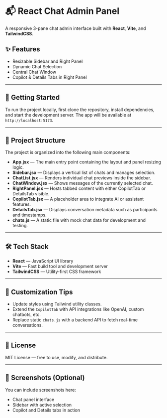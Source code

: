 # 📬 React Chat Admin Panel

A responsive 3-pane chat admin interface built with **React**, **Vite**, and **TailwindCSS**.

## ✨ Features

- Resizable Sidebar and Right Panel  
- Dynamic Chat Selection  
- Central Chat Window  
- Copilot & Details Tabs in Right Panel

---

## 🚀 Getting Started

To run the project locally, first clone the repository, install dependencies, and start the development server. The app will be available at `http://localhost:5173`.

---

## 🧱 Project Structure

The project is organized into the following main components:

- **App.jsx** — The main entry point containing the layout and panel resizing logic.
- **Sidebar.jsx** — Displays a vertical list of chats and manages selection.
- **ChatList.jsx** — Renders individual chat previews inside the sidebar.
- **ChatWindow.jsx** — Shows messages of the currently selected chat.
- **RightPanel.jsx** — Hosts tabbed content with either CopilotTab or DetailsTab visible.
- **CopilotTab.jsx** — A placeholder area to integrate AI or assistant features.
- **DetailsTab.jsx** — Displays conversation metadata such as participants and timestamps.
- **chats.js** — A static file with mock chat data for development and testing.

---

## 🛠 Tech Stack

- **React** — JavaScript UI library  
- **Vite** — Fast build tool and development server  
- **TailwindCSS** — Utility-first CSS framework  

---

## 🎨 Customization Tips

- Update styles using Tailwind utility classes.  
- Extend the `CopilotTab` with API integrations like OpenAI, custom chatbots, etc.  
- Replace static `chats.js` with a backend API to fetch real-time conversations.

---

## 📄 License

MIT License — free to use, modify, and distribute.

---

## 📸 Screenshots (Optional)

You can include screenshots here:

- Chat panel interface  
- Sidebar with active selection  
- Copilot and Details tabs in action  

